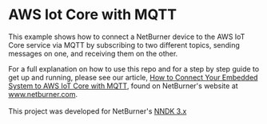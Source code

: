 # AWS Iot Core with MQTT
This example shows how to connect a NetBurner device to the AWS IoT Core service via MQTT by subscribing to two different topics, sending messages on one,  and receiving them on the other.

For a full explanation on how to use this repo and for a step by step guide to get up and running, please see our article, [How to Connect Your Embedded System to AWS IoT Core with MQTT](https://www.netburner.com/learn/how-to-connect-your-embedded-system-to-aws-iot-core-with-mqtt/), found on NetBurner's website at www.netburner.com.
<br><br>
This project was developed for NetBurner's [NNDK 3.x](https://www.netburner.com/NBDocs/Developer/html/page_platform_ref-_m_o_d_m7_a_e70-_intro.html)

